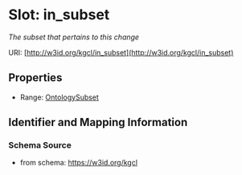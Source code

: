 # Slot: in_subset
_The subset that pertains to this change_


URI: [http://w3id.org/kgcl/in_subset](http://w3id.org/kgcl/in_subset)



<!-- no inheritance hierarchy -->


## Properties

 * Range: [OntologySubset](OntologySubset.md)



## Identifier and Mapping Information







### Schema Source


* from schema: https://w3id.org/kgcl



